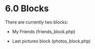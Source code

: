 # 6.0 Blocks

There are currently two blocks:

- My Friends (friends_block.php)

- Last pictures block (photos_block.php)


